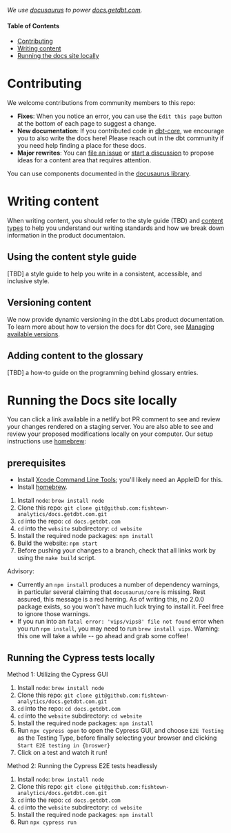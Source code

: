 _We use [docusaurus](https://v2.docusaurus.io/) to power [docs.getdbt.com](https://docs.getdbt.com/)._

#### Table of Contents
* [Contributing](#contributing)  
* [Writing content](#writing-content)
* [Running the docs site locally](#running-the-docs-site-locally)

# Contributing

We welcome contributions from community members to this repo:
- **Fixes**: When you notice an error, you can use the `Edit this page` button at the bottom of each page to suggest a change. 
- **New documentation**: If you contributed code in [dbt-core](https://github.com/dbt-labs/dbt-core), we encourage you to also write the docs here! Please reach out in the dbt community if you need help finding a place for these docs.
- **Major rewrites**: You can [file an issue](https://github.com/dbt-labs/docs.getdbt.com/issues/new?assignees=&labels=content%2Cimprovement&template=improve-docs.yml) or [start a discussion](https://github.com/dbt-labs/docs.getdbt.com/discussions) to propose ideas for a content area that requires attention.

You can use components documented in the [docusaurus library](https://v2.docusaurus.io/docs/markdown-features/). 

# Writing content

When writing content, you should refer to the style guide (TBD) and [content types](/contributing/content-types.md) to help you understand our writing standards and how we break down information in the product documentaion. 

## Using the content style guide

[TBD] a style guide to help you write in a consistent, accessible, and inclusive style. 

## Versioning content

We now provide dynamic versioning in the dbt Labs product documentation. To learn more about how to version the docs for dbt Core, see [Managing available versions](/contributing/versioningdocs.md).

## Adding content to the glossary 

[TBD] a how-to guide on the programming behind glossary entries. 

# Running the Docs site locally

You can click a link available in a netlify bot PR comment to see and review your changes rendered on a staging server. You are also able to see and review your proposed modifications locally on your computer. Our setup instructions use [homebrew](https://brew.sh/):

## prerequisites
* Install [Xcode Command Line Tools](https://developer.apple.com/download/more/); you'll likely need an AppleID for this. 
* Install [homebrew](https://brew.sh/). 

1. Install `node`: `brew install node`
2. Clone this repo: `git clone git@github.com:fishtown-analytics/docs.getdbt.com.git`
3. `cd` into the repo: `cd docs.getdbt.com`
4. `cd` into the `website` subdirectory: `cd website`
5. Install the required node packages: `npm install`
6. Build the website: `npm start`
7. Before pushing your changes to a branch, check that all links work by using the `make build` script.

Advisory: 
- Currently an `npm install` produces a number of dependency warnings, in particular several claiming that `docusaurus/core` is missing. Rest assured, this message is a red herring. As of writing this, no 2.0.0 package exists, so you won't have much luck trying to install it. Feel free to ignore those warnings.
- If you run into an `fatal error: 'vips/vips8' file not found` error when you run `npm install`, you may need to run `brew install vips`. Warning: this one will take a while -- go ahead and grab some coffee!

## Running the Cypress tests locally

Method 1: Utilizing the Cypress GUI
1. Install `node`: `brew install node`
2. Clone this repo: `git clone git@github.com:fishtown-analytics/docs.getdbt.com.git`
3. `cd` into the repo: `cd docs.getdbt.com`
4. `cd` into the `website` subdirectory: `cd website`
5. Install the required node packages: `npm install`
6. Run `npx cypress open` to open the Cypress GUI, and choose `E2E Testing` as the Testing Type, before finally selecting your browser and clicking `Start E2E testing in {broswer}`
7. Click on a test and watch it run!

Method 2: Running the Cypress E2E tests headlessly
1. Install `node`: `brew install node`
2. Clone this repo: `git clone git@github.com:fishtown-analytics/docs.getdbt.com.git`
3. `cd` into the repo: `cd docs.getdbt.com`
4. `cd` into the `website` subdirectory: `cd website`
5. Install the required node packages: `npm install`
6. Run `npx cypress run` 